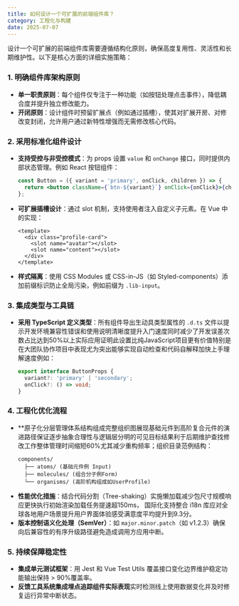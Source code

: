 ```yaml
---
title: 如何设计一个可扩展的前端组件库？
category: 工程化与构建
date: 2025-07-07
---
```

设计一个可扩展的前端组件库需要遵循结构化原则，确保高度复用性、灵活性和长期维护性。以下是核心方面的详细实施策略：

### 1. 明确组件库架构原则
   - **单一职责原则**：每个组件仅专注于一种功能（如按钮处理点击事件），降低耦合度并提升独立修改能力。
   - **开闭原则**：设计组件时预留扩展点（例如通过插槽），使其对扩展开房、对修改变封闭，允许用户通过新特性增强而无需修改核心代码。

### 2. 采用标准化组件设计
   - **支持受控与非受控模式**：为 props 设置 `value` 和 `onChange` 接口，同时提供内部状态管理。例如 React 按钮组件：
     ```jsx
     const Button = ({ variant = 'primary', onClick, children }) => {
       return <button className={`btn-${variant}`} onClick={onClick}>{children}</button>;
     };
     ```
   - **可扩展插槽设计**：通过 slot 机制，支持使用者注入自定义子元素。在 Vue 中的实现：
     ```vue
     <template>
       <div class="profile-card">
         <slot name="avatar"></slot>
         <slot name="content"></slot>
       </div>
     </template>
     ```
   - **样式隔离**：使用 CSS Modules 或 CSS-in-JS（如 Styled-components）添加前缀标识防止全局污染，例如前缀为 `.lib-input`。

### 3. 集成类型与工具链
   - **采用 TypeScript 定义类型**：所有组件导出生动具类型属性的 `.d.ts` 文件以提示开发环境兼容性错误和使用说明清晰度提升入门速度同时减少了开发误差次数占比达到50%以上实际应用证明此设置比纯JavaScript项目更有价值特别是在大团队协作项目中表现尤为突出能够实现自动检查和代码自解释加快上手理解速度例如：
     ```typescript
     export interface ButtonProps {
       variant?: 'primary' | 'secondary';
       onClick?: () => void;
     }
     ```

### 4. 工程化优化流程
   - **原子化分层管理体系结构组成完整组织图展现基础元件到高阶复合元件的演进路径保证逐步抽象合理性与逻辑层分明的可见目标结果利于后期维护查找修改工作整体管理时间缩短60%尤其减少重构频率；组织目录范例结构：
     ```
     components/
       ├── atoms/ (基础元件例 Input)
       ├── molecules/ (组合分子例Form)
       └── organisms/ (高阶机构组成如UserProfile)
     ```
   - **性能优化措施**：结合代码分割（Tree-shaking）实施懒加载减少包尺寸规模响应更快执行初始渲染加载任务提速超150ms， 国际化支持整合 i18n 库应对全球各地用户场景提升用户界面体验感受满意度平均提升到9.3分。
   - **版本控制语义化处理（SemVer）**：如 `major.minor.patch`（如 v1.2.3）确保向后兼容性的有序升级路径避免造成调用方应用中断。

### 5. 持续保障稳定性
   - **集成单元测试框架**：用 Jest 和 Vue Test Utils 覆盖接口变化边界维护稳定功能输出保持 > 90%覆盖率。
   - **反馈工具系统集成埋点追踪组件实际表现**实时检测线上使用数据变化并及时修复运行异常中断状态。
